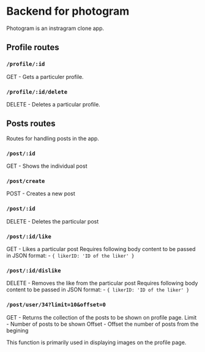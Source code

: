 # Backend for photogram

Photogram is an instragram clone app. 

## Profile routes

### `/profile/:id`
GET - Gets a particuler profile. 

### `/profile/:id/delete`
DELETE - Deletes a particular profile.


## Posts routes
Routes for handling posts in the app.

### `/post/:id`
GET - Shows the individual post

### `/post/create`
POST - Creates a new post

### `/post/:id`
DELETE - Deletes the particular post

### `/post/:id/like`
GET - Likes a particular post
Requires following body content to be passed in JSON format: -
`{
    likerID: 'ID of the liker'
}`

### `/post/:id/dislike`
DELETE - Removes the like from the particular post
Requires following body content to be passed in JSON format: -
`{
    likerID: 'ID of the liker'
}`

### `/post/user/34?limit=10&offset=0`
GET - Returns the collection of the posts to be shown on profile page. 
Limit - Number of posts to be shown
Offset - Offset the number of posts from the begining

This function is primarily used in displaying images on the profile page.
